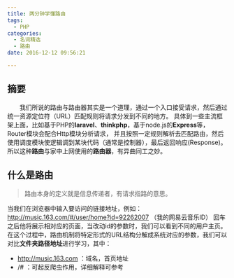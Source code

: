 ```yaml
---
title: 两分钟学懂路由
tags:
  - PHP 
categories:
  - 名词精选
  - 路由
date: 2016-12-12 09:56:21

---
```

## 摘要
&ensp;&ensp;&ensp;&ensp;我们所说的路由与路由器其实是一个道理，通过一个入口接受请求，然后通过统一资源定位符（URL）匹配规则将请求分发到不同的地方。
具体到一些主流框架上面，比如基于PHP的**laravel**、**thinkphp**，基于node.js的**Express**等，Router模块会配合Http模块分析请求， 并且按照一定规则解析去匹配路由，然后使用调度模块使逻辑调到某块代码（通常是控制器），最后返回响应(Response)。
所以这种**路由**与家中上网使用的**路由器**，有异曲同工之妙。
<!--more-->

<!-- HTML方式: 直接在 Markdown 文件中编写 HTML 来调用 -->
<!-- 其中 class="full-image" 是必须的 -->
<!--<a href="http://img.hb.aicdn.com/2495276fbb11a92d56901a0766fb3b53f154b5041c889c-IwBZY3_fw658" target="_blank">
<img src="/image-url" class="full-image" />
</a>-->
<!--more-->

## 什么是路由
> 路由本身的定义就是信息传递者，有请求指路的意思。

当我们在浏览器中输入要访问的链接地址，例如：http://music.163.com/#/user/home?id=92262007 （我的网易云音乐ID） 回车之后他将展示相对应的页面，当改动id的参数时，我们可以看到不同的用户主页。
在这个过程中，路由机制将特定形式的URL结构分解成系统对应的参数，我们可以对比**文件夹路径地址**进行学习，其中：
* http://music.163.com  ：域名，首页地址
* /#  ：可起反爬虫作用，详细解释可参考[]()

